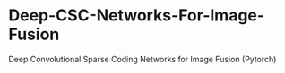 # Deep-CSC-Networks-For-Image-Fusion
Deep Convolutional Sparse Coding Networks for Image Fusion (Pytorch)
